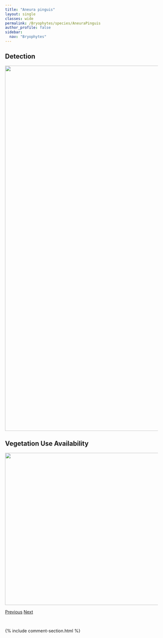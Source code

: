 ```yaml
---
title: "Aneura pinguis"
layout: single
classes: wide
permalink: /Bryophytes/species/AneuraPinguis
author_profile: false
sidebar:
  nav: "Bryophytes"
---
```


<h2>Detection</h2>

<a href="https://drive.google.com/uc?export=view&id=1rdsYfO5E62wPigh1xVbvc7KoQADSvgyD">
<img src="https://drive.google.com/uc?export=view&id=1rdsYfO5E62wPigh1xVbvc7KoQADSvgyD" height = "1200" width = "800">
</a>


<h2>Vegetation Use Availability</h2>

<a href="https://drive.google.com/uc?export=view&id=1XI5JLgb-ktEu8uLiUBJ-GyXPrjF6Vy3M">
<img src="https://drive.google.com/uc?export=view&id=1XI5JLgb-ktEu8uLiUBJ-GyXPrjF6Vy3M" height = "500" width = "1000">
</a>


<a href="/DevelopmentWebsite/Bryophytes/species/AndreaeaRupestris" class="pagination--pager" title="Andreaea rupestris">Previous</a> <a href="/DevelopmentWebsite/Bryophytes/species/AtrichumSelwynii" class="pagination--pager" title="Atrichum selwynii">Next</a>

<p>&nbsp;</p>

{% include comment-section.html %}
